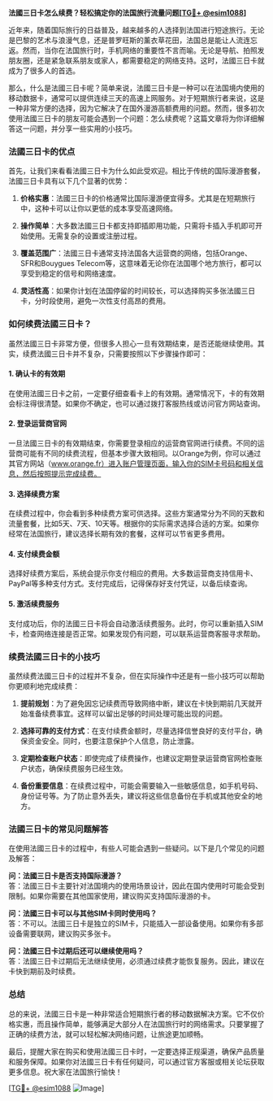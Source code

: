 **法國三日卡怎么续费？轻松搞定你的法国旅行流量问题[[TG💪+ @esim1088](https://t.me/s/esim1088)]**

近年来，随着国际旅行的日益普及，越来越多的人选择到法国进行短途旅行。无论是巴黎的艺术与浪漫气息，还是普罗旺斯的薰衣草花田，法国总是能让人流连忘返。然而，当你在法国旅行时，手机网络的重要性不言而喻。无论是导航、拍照发朋友圈，还是紧急联系朋友或家人，都需要稳定的网络支持。这时，法國三日卡就成为了很多人的首选。

那么，什么是法國三日卡呢？简单来说，法國三日卡是一种可以在法国境内使用的移动数据卡，通常可以提供连续三天的高速上网服务。对于短期旅行者来说，这是一种非常方便的选择，因为它解决了在国外漫游高额费用的问题。然而，很多初次使用法國三日卡的朋友可能会遇到一个问题：怎么续费呢？这篇文章将为你详细解答这一问题，并分享一些实用的小技巧。

### 法國三日卡的优点

首先，让我们来看看法國三日卡为什么如此受欢迎。相比于传统的国际漫游套餐，法國三日卡具有以下几个显著的优势：

1. **价格实惠**：法國三日卡的价格通常比国际漫游便宜得多。尤其是在短期旅行中，这种卡可以让你以更低的成本享受高速网络。
   
2. **操作简单**：大多数法國三日卡都支持即插即用功能，只需将卡插入手机即可开始使用。无需复杂的设置或注册过程。

3. **覆盖范围广**：法國三日卡通常支持法国各大运营商的网络，包括Orange、SFR和Bouygues Telecom等，这意味着无论你在法国哪个地方旅行，都可以享受到稳定的信号和网络速度。

4. **灵活性高**：如果你计划在法国停留的时间较长，可以选择购买多张法國三日卡，分时段使用，避免一次性支付高昂的费用。

### 如何续费法國三日卡？

虽然法國三日卡非常方便，但很多人担心一旦有效期结束，是否还能继续使用。其实，续费法國三日卡并不复杂，只需要按照以下步骤操作即可：

#### 1. 确认卡的有效期

在使用法國三日卡之前，一定要仔细查看卡上的有效期。通常情况下，卡的有效期会标注得很清楚。如果你不确定，也可以通过拨打客服热线或访问官方网站查询。

#### 2. 登录运营商官网

一旦法國三日卡的有效期结束，你需要登录相应的运营商官网进行续费。不同的运营商可能有不同的续费流程，但基本步骤大致相同。以Orange为例，你可以通过其官方网站（www.orange.fr）进入账户管理页面，输入你的SIM卡号码和相关信息，然后按照提示完成续费。

#### 3. 选择续费方案

在续费过程中，你会看到多种续费方案可供选择。这些方案通常分为不同的天数和流量套餐，比如5天、7天、10天等。根据你的实际需求选择合适的方案。如果你经常在法国旅行，建议选择长期有效的套餐，这样可以节省更多费用。

#### 4. 支付续费金额

选择好续费方案后，系统会提示你支付相应的费用。大多数运营商支持信用卡、PayPal等多种支付方式。支付完成后，记得保存好支付凭证，以备后续查询。

#### 5. 激活续费服务

支付成功后，你的法國三日卡将会自动激活续费服务。此时，你可以重新插入SIM卡，检查网络连接是否正常。如果发现仍有问题，可以联系运营商客服寻求帮助。

### 续费法國三日卡的小技巧

虽然续费法國三日卡的过程并不复杂，但在实际操作中还是有一些小技巧可以帮助你更顺利地完成续费：

1. **提前规划**：为了避免因忘记续费而导致网络中断，建议在卡快到期前几天就开始准备续费事宜。这样可以留出足够的时间处理可能出现的问题。

2. **选择可靠的支付方式**：在支付续费金额时，尽量选择信誉良好的支付平台，确保资金安全。同时，也要注意保护个人信息，防止泄露。

3. **定期检查账户状态**：即使完成了续费操作，也建议定期登录运营商官网检查账户状态，确保续费服务已经生效。

4. **备份重要信息**：在续费过程中，可能会需要输入一些敏感信息，如手机号码、身份证号等。为了防止意外丢失，建议将这些信息备份在手机或其他安全的地方。

### 法國三日卡的常见问题解答

在使用法國三日卡的过程中，有些人可能会遇到一些疑问。以下是几个常见的问题及解答：

**问：法國三日卡是否支持国际漫游？**  
答：法國三日卡主要针对法国境内的使用场景设计，因此在国内使用时可能会受到限制。如果你需要在其他国家使用，建议购买支持国际漫游的卡。

**问：法國三日卡可以与其他SIM卡同时使用吗？**  
答：不可以。法國三日卡是独立的SIM卡，只能插入一部设备使用。如果你有多部设备需要联网，建议购买多张卡。

**问：法國三日卡过期后还可以继续使用吗？**  
答：法國三日卡过期后无法继续使用，必须通过续费才能恢复服务。因此，建议在卡快到期前及时续费。

### 总结

总的来说，法國三日卡是一种非常适合短期旅行者的移动数据解决方案。它不仅价格实惠，而且操作简单，能够满足大部分人在法国旅行时的网络需求。只要掌握了正确的续费方法，就可以轻松解决网络问题，让旅途更加顺畅。

最后，提醒大家在购买和使用法國三日卡时，一定要选择正规渠道，确保产品质量和服务保障。如果你对法國三日卡有任何疑问，可以通过官方客服或相关论坛获取更多信息。祝大家在法国旅行愉快！

[[TG💪+ @esim1088](https://t.me/s/esim1088) ![Image](https://i.postimg.cc/4NQfJmqS/Snipaste-2025-05-13-00-14-12.png)]